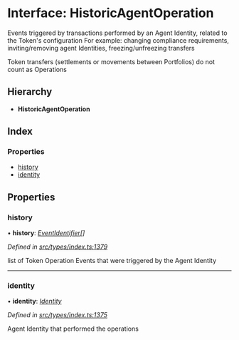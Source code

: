 # Interface: HistoricAgentOperation

Events triggered by transactions performed by an Agent Identity, related to the Token's configuration
  For example: changing compliance requirements, inviting/removing agent Identities, freezing/unfreezing transfers

Token transfers (settlements or movements between Portfolios) do not count as Operations

## Hierarchy

* **HistoricAgentOperation**

## Index

### Properties

* [history](historicagentoperation.md#history)
* [identity](historicagentoperation.md#identity)

## Properties

###  history

• **history**: *[EventIdentifier](eventidentifier.md)[]*

*Defined in [src/types/index.ts:1379](https://github.com/PolymathNetwork/polymesh-sdk/blob/4f2fd432/src/types/index.ts#L1379)*

list of Token Operation Events that were triggered by the Agent Identity

___

###  identity

• **identity**: *[Identity](../classes/identity.md)*

*Defined in [src/types/index.ts:1375](https://github.com/PolymathNetwork/polymesh-sdk/blob/4f2fd432/src/types/index.ts#L1375)*

Agent Identity that performed the operations
